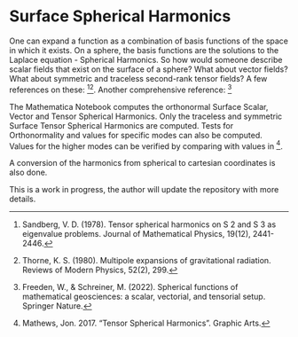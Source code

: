 # Surface Spherical Harmonics

One can expand a function as a combination of basis functions of the space in which it exists. On a sphere, the basis functions are the solutions to the Laplace equation - Spherical Harmonics.
So how would someone describe scalar fields that exist on the surface of a sphere? What about vector fields? What about symmetric and traceless second-rank tensor fields? A few references on these: [^1][^2]. Another comprehensive reference: [^3]

The Mathematica Notebook computes the orthonormal Surface Scalar, Vector and Tensor Spherical Harmonics. Only the traceless and symmetric Surface Tensor Spherical Harmonics are computed. Tests for Orthonormality and values for specific modes can also be computed. Values for the higher modes can be verified by comparing with values in [^4].

A conversion of the harmonics from spherical to cartesian coordinates is also done.

This is a work in progress, the author will update the repository with more details.

[^1]: Sandberg, V. D. (1978). Tensor spherical harmonics on S 2 and S 3 as eigenvalue problems. Journal of Mathematical Physics, 19(12), 2441-2446.
[^2]: Thorne, K. S. (1980). Multipole expansions of gravitational radiation. Reviews of Modern Physics, 52(2), 299.
[^3]: Freeden, W., & Schreiner, M. (2022). Spherical functions of mathematical geosciences: a scalar, vectorial, and tensorial setup. Springer Nature.
[^4]: Mathews, Jon. 2017. “Tensor Spherical Harmonics”. Graphic Arts.
